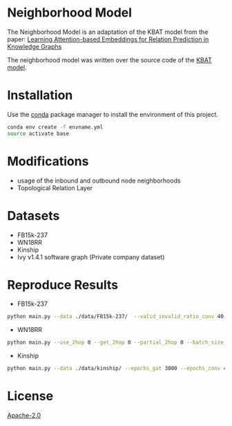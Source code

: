 # Neighborhood Model

The Neighborhood Model is an adaptation of the KBAT model from the paper: [Learning Attention-based Embeddings for Relation Prediction in Knowledge Graphs](https://arxiv.org/abs/1906.01195)

The neighborhood model was written over the source code of the [KBAT model](https://github.com/deepakn97/relationPrediction).

# Installation
Use the [conda](https://repo.anaconda.com/miniconda/Miniconda3-latest-Linux-x86_64.sh) package manager to install the environment of this project.

```bash
conda env create -f envname.yml
source activate base
``` 

# Modifications
- usage of the inbound and outbound node neighborhoods 
- Topological Relation Layer

# Datasets
- FB15k-237
- WN18RR
- Kinship
- Ivy v1.4.1 software graph (Private company dataset)

# Reproduce Results
- FB15k-237 
```bash
python main.py --data ./data/FB15k-237/  --valid_invalid_ratio_conv 40  --out_channels 50 --drop_conv 0.3  --batch_size_conv 128  --epochs_gat 3000 --epochs_conv 150 --weight_decay_gat 0.00001 --use_2hop 0 --get_2hop 0 --partial_2hop 0 --batch_size_gat 272115 --margin 1 --out_channels 50 --drop_conv 0.3 --output_folder ./checkpoints/fb/out/
``` 

- WN18RR
```bash
python main.py --use_2hop 0 --get_2hop 0 --partial_2hop 0 --batch_size_conv 128 --out_channels 500 --valid_invalid_ratio_conv 40 --valid_invalid_ratio_gat 2 --epochs_gat 3000 --batch_size_gat 86835 --weight_decay_gat 5e-6 --alpha 0.2 --margin 5 --drop_GAT 0.3 --data ./data/WN18RR/ --output_folder ./checkpoints/wn/out/
``` 

- Kinship
```bash
python main.py --data ./data/kinship/ --epochs_gat 3000 --epochs_conv 400 --weight_decay_gat 0.00001 --use_2hop 1 --get_2hop 1 --partial_2hop 0 --batch_size_gat 8544 --margin 1 --out_channels 50 neg_s_conv 10 --drop_conv 0.3 --output_folder ./checkpoints/fb/out/
``` 

# License
[Apache-2.0](https://choosealicense.com/licenses/apache-2.0/) 
